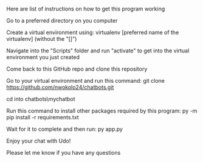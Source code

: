 Here are list of instructions on how to get this program working

Go to a preferred directory on you computer

Create a virtual environment using: virtualenv [preferred name of the virtualenv] (without the "[]")

Navigate into the "Scripts" folder and run "activate" to get into the virtual environment you just created

Come back to this GitHub repo and clone this repository

Go to your virtual environment and run this command: git clone https://github.com/nwokolo24/chatbots.git

cd into chatbots\mychatbot

Run this command to install other packages required by this program: py -m pip install -r requirements.txt

Wait for it to complete and then run: py app.py

Enjoy your chat with Udo!

Please let me know if you have any questions
